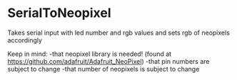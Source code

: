 SerialToNeopixel
================

Takes serial input with led number and rgb values and sets rgb of neopixels accordingly

Keep in mind:
-that neopixel library is needed! (found at https://github.com/adafruit/Adafruit_NeoPixel)
-that pin numbers are subject to change
-that number of neopixels is subject to change